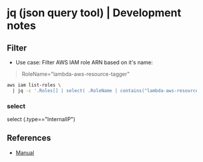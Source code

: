 # jq (json query tool) | Development notes

## Filter

* Use case: Filter AWS IAM role ARN based on it's name:

> RoleName="lambda-aws-resource-tagger"

```bash
aws iam list-roles \
  | jq -c '.Roles[] | select( .RoleName | contains("lambda-aws-resource-tagger"))' |jq .Arn
```

### select

select (.type=="InternalIP")

## References

- [Manual](https://stedolan.github.io/jq/manual/)
